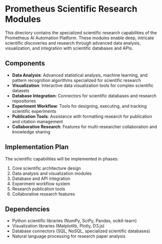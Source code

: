 # Prometheus Scientific Research Modules

This directory contains the specialized scientific research capabilities of the Prometheus AI Automation Platform. These modules enable deep, intricate scientific discoveries and research through advanced data analysis, visualization, and integration with scientific databases and APIs.

## Components

- **Data Analysis**: Advanced statistical analysis, machine learning, and pattern recognition algorithms specialized for scientific research
- **Visualization**: Interactive data visualization tools for complex scientific datasets
- **Database Integration**: Connectors for scientific databases and research repositories
- **Experiment Workflow**: Tools for designing, executing, and tracking scientific experiments
- **Publication Tools**: Assistance with formatting research for publication and citation management
- **Collaborative Research**: Features for multi-researcher collaboration and knowledge sharing

## Implementation Plan

The scientific capabilities will be implemented in phases:
1. Core scientific architecture design
2. Data analysis and visualization modules
3. Database and API integration
4. Experiment workflow system
5. Research publication tools
6. Collaborative research features

## Dependencies

- Python scientific libraries (NumPy, SciPy, Pandas, scikit-learn)
- Visualization libraries (Matplotlib, Plotly, D3.js)
- Database connectors (SQL, NoSQL, specialized scientific databases)
- Natural language processing for research paper analysis
